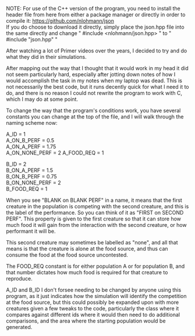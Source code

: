 NOTE: For use of the C++ version of the program, you need to install the header file from here from either a package manager or directly in order to compile it: https://github.com/nlohmann/json                                      
      If you do choose to download it directly, simply place the json.hpp file into the same directly and change " #include <nlohmann/json.hpp> " to " #include "json.hpp" "

After watching a lot of Primer videos over the years, I decided to try and do what they did in their simulations.

After mapping out the way that I thought that it would work in my head it did not seem particularly hard, especially after jotting down notes of how I would accomplish the task in my notes when my laptop was dead.
This is not necessarily the best code, but it runs decently quick for what I need it to do, and there is no reason I could not rewrite the program to work with C, which I may do at some point.

To change the way that the program's conditions work, you have several constants you can change at the top of the file, and I will walk through the naming scheme now:

A_ID = 1      
A_ON_B_PERF = 0.5        
A_ON_A_PERF = 1.75        
A_ON_NONE_PERF = 2 
A_FOOD_REQ = 1              

B_ID = 2        
B_ON_A_PERF = 1.5        
B_ON_B_PERF = 0.75        
B_ON_NONE_PERF = 2        
B_FOOD_REQ = 1         

When you see "BLANK on BLANK PERF" in a name, it means that the first creature in the population is competing with the second creature, and this is the label of the performance. 
So you can think of it as "FIRST on SECOND PERF". This property is given to the first creature so that it can store how much food it will gain from the interaction with the second creature, or how performant it will be.

This second creature may sometimes be labelled as "none", and all that means is that the creature is alone at the food source, and thus can consume the food at the food source uncontested.

The FOOD_REQ constant is for either population A or for population B, and that number dictates how much food is required for that creature to reproduce.

A_ID and B_ID I don't forsee needing to be changed by anyone using this program, as it just indicates how the simulation will identify the competition at the food source, but
this could possibly be expanded upon with more creatures given a few tweaks to the code, particularly the class where it compares against different ids where it would then need to do additional
comparisons, and the area where the starting population would be generated.
